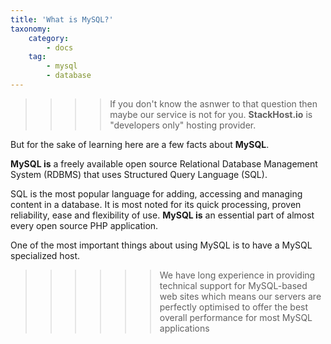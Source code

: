 ```yaml
---
title: 'What is MySQL?'
taxonomy:
    category:
        - docs
    tag:
        - mysql
        - database
---
```


>>>> If you don't know the asnwer to that question then maybe our service is not for you. **StackHost.io** is "developers only" hosting provider.

But for the sake of learning here are a few facts about **MySQL**.

**MySQL is** a freely available open source Relational Database Management System (RDBMS) that uses Structured Query Language (SQL).

SQL is the most popular language for adding, accessing and managing content in a database. It is most noted for its quick processing, proven reliability, ease and flexibility of use. **MySQL is** an essential part of almost every open source PHP application.

One of the most important things about using MySQL is to have a MySQL specialized host.

>>>>>> We have long experience in providing technical support for MySQL-based web sites which means our servers are perfectly optimised to offer the best overall performance for most MySQL applications

